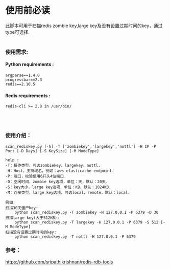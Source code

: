 使用前必读
===========

此脚本可用于扫描redis zombie key,large key及没有设置过期时间的key，通过type可选择.
<br/> 
<br/> 

### 使用需求:
#### Python requirements : 
    argparse==1.4.0
    progressbar==2.3
    redis==2.10.5
#### Redis requirements :
    redis-cli >= 2.8 in /usr/bin/
<br/> 
<br/> 

### 使用介绍：
    scan_rediskey.py [-h] -T ['zombiekey','largekey','nottl'] -H IP -P Port [-D Days] [-S KeySize] [-M ModeType]
    
    help :
    -T：操作类型，可选zombiekey，largekey，nottl.
    -H：Host，支持域名，例如：aws elasticache endpoint.
    -P：端口，校验使用6开头4位端口.
    -D：空闲时间，zombie key选项，单位：天，默认：20天.
    -S：key大小，large key选项，单位：KB，默认：1024KB.
    -M：连接类型，large key选项，可选local，remote，默认：local.
    
    例如:
    扫描30天僵尸key:
        python scan_rediskey.py -T zombiekey -H 127.0.0.1 -P 6379 -D 30
    扫描large key(大于512KB):
        python scan_rediskey.py -T largekey -H 127.0.0.1 -P 6379 -S 512 [-M ModeType]
    扫描没有设置过期时间的key:
        python scan_rediskey.py -T nottl -H 127.0.0.1 -P 6379



### 参考：
  https://github.com/sripathikrishnan/redis-rdb-tools
